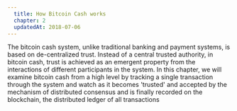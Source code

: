 ```yaml
---
  title: How Bitcoin Cash works
  chapter: 2
  updatedAt: 2018-07-06
---
```

The bitcoin cash system, unlike traditional banking and payment systems, is based on de-centralized trust. Instead of a central trusted authority, in bitcoin cash, trust is achieved as an emergent property from the interactions of different participants in the system. In this chapter, we will examine bitcoin cash from a high level by tracking a single transaction through the system and watch as it becomes 'trusted' and accepted by the mechanism of distributed consensus and is finally recorded on the blockchain, the distributed ledger of all transactions